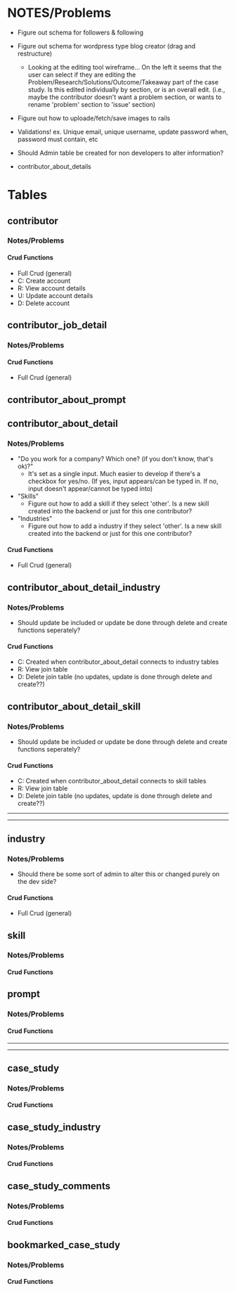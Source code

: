 # NOTES/Problems
- Figure out schema for followers & following
- Figure out schema for wordpress type blog creator (drag and restructure)
    - Looking at the editing tool wireframe... On the left it seems that the user can select if they are editing the Problem/Research/Solutions/Outcome/Takeaway part of the case study. Is this edited individually by section, or is an overall edit. (i.e., maybe the contributor doesn't want a problem section, or wants to rename 'problem' section to 'issue' section)
- Figure out how to uploade/fetch/save images to rails
- Validations! ex. Unique email, unique username, update password when, password must contain, etc
- Should Admin table be created for non developers to alter information?

- contributor_about_details

# Tables

## contributor
### Notes/Problems

#### Crud Functions
- Full Crud (general)
- C: Create account
- R: View account details
- U: Update account details
- D: Delete account

## contributor_job_detail
### Notes/Problems

#### Crud Functions
- Full Crud (general)

## contributor_about_prompt

## contributor_about_detail
### Notes/Problems
- "Do you work for a company? Which one? (if you don't know, that's ok)?"
    - It's set as a single input. Much easier to develop if there's a checkbox for yes/no. (If yes, input appears/can be typed in. If no, input doesn't appear/cannot be typed into)
- "Skills"
    - Figure out how to add a skill if they select 'other'. Is a new skill created into the backend or just for this one contributor?
- "Industries"
    - Figure out how to add a industry if they select 'other'. Is a new skill created into the backend or just for this one contributor?

#### Crud Functions
- Full Crud (general)

## contributor_about_detail_industry
### Notes/Problems
- Should update be included or update be done through delete and create functions seperately?

#### Crud Functions
- C: Created when contributor_about_detail connects to industry tables
- R: View join table
- D: Delete join table (no updates, update is done through delete and create??)

## contributor_about_detail_skill
### Notes/Problems
- Should update be included or update be done through delete and create functions seperately?

#### Crud Functions
- C: Created when contributor_about_detail connects to skill tables
- R: View join table
- D: Delete join table (no updates, update is done through delete and create??)

<hr />
<hr />

## industry
### Notes/Problems
- Should there be some sort of admin to alter this or changed purely on the dev side?

#### Crud Functions
- Full Crud (general)

## skill
### Notes/Problems

#### Crud Functions

## prompt
### Notes/Problems

#### Crud Functions

<hr />
<hr />

## case_study
### Notes/Problems

#### Crud Functions

## case_study_industry
### Notes/Problems

#### Crud Functions

## case_study_comments
### Notes/Problems

#### Crud Functions

## bookmarked_case_study
### Notes/Problems

#### Crud Functions
